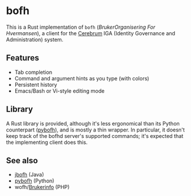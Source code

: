 bofh
====

This is a Rust implementation of `bofh` (_BrukerOrganisering For Hvermansen_), a client for the [Cerebrum](https://github.com/unioslo/cerebrum) IGA (Identity Governance and Administration) system.

Features
--------

* Tab completion
* Command and argument hints as you type (with colors)
* Persistent history
* Emacs/Bash or Vi-style editing mode

Library
-------

A Rust library is provided, although it's less ergonomical than its Python counterpart ([pybofh](https://pypi.org/project/bofh/)), and is mostly a thin wrapper. In particular, it doesn't keep track of the bofhd server's supported commands; it's expected that the implementing client does this.

See also
--------

* [jbofh](https://github.com/unioslo/jbofh) (Java)
* [pybofh](https://github.com/unioslo/pybofh) (Python)
* wofh/[Brukerinfo](https://github.com/unioslo/brukerinfo) (PHP)
